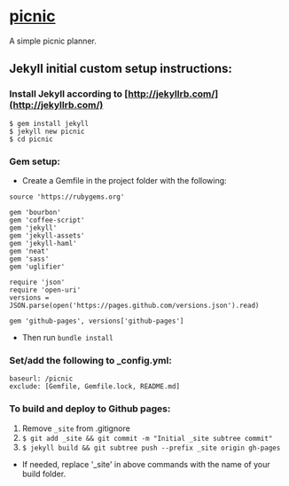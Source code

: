 # [picnic](http://timmliu.github.io/picnic/)
A simple picnic planner.

## Jekyll initial custom setup instructions:
### Install Jekyll according to [http://jekyllrb.com/](http://jekyllrb.com/)
```
$ gem install jekyll
$ jekyll new picnic
$ cd picnic
```

### Gem setup:
- Create a Gemfile in the project folder with the following:

```
source 'https://rubygems.org'

gem 'bourbon'
gem 'coffee-script'
gem 'jekyll'
gem 'jekyll-assets'
gem 'jekyll-haml'
gem 'neat'
gem 'sass'
gem 'uglifier'

require 'json'
require 'open-uri'
versions = JSON.parse(open('https://pages.github.com/versions.json').read)

gem 'github-pages', versions['github-pages']
```

- Then run `bundle install`

### Set/add the following to _config.yml:

```
baseurl: /picnic
exclude: [Gemfile, Gemfile.lock, README.md]
```

### To build and deploy to Github pages:
1. Remove `_site` from .gitignore
2. `$ git add _site && git commit -m "Initial _site subtree commit"`
3. `$ jekyll build && git subtree push --prefix _site origin gh-pages`

* If needed, replace '_site' in above commands with the name of your build folder.
